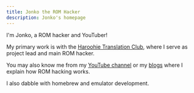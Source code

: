 ```yaml
---
title: Jonko the ROM Hacker
description: Jonko's homepage
---
```


I'm Jonko, a ROM hacker and YouTuber!

My primary work is with the [Haroohie Translation Club](https://haroohie.club), where I serve as project lead and main ROM hacker.

You may also know me from my [YouTube channel](https://youtube.com/@jonko0493) or my [blogs](https://haroohie.club/author/jonko) where I explain how ROM hacking works.

I also dabble with homebrew and emulator development.